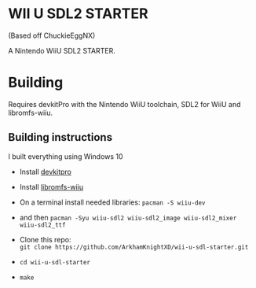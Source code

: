 # WII U SDL2 STARTER

(Based off ChuckieEggNX)

A Nintendo WiiU SDL2 STARTER.

# Building

Requires devkitPro with the Nintendo WiiU toolchain, SDL2 for WiiU and libromfs-wiiu.

## Building instructions

I built everything using Windows 10

* Install [devkitpro](https://devkitpro.org/wiki/Getting_Started#Unix-like_platforms)
* Install [libromfs-wiiu](https://github.com/yawut/libromfs-wiiu)
* On a terminal install needed libraries:
  `pacman -S wiiu-dev`
*  and then
  `pacman -Syu wiiu-sdl2 wiiu-sdl2_image wiiu-sdl2_mixer wiiu-sdl2_ttf`
  
* Clone this repo:  
  `git clone https://github.com/ArkhamKnightXD/wii-u-sdl-starter.git`

* `cd wii-u-sdl-starter`
* `make`